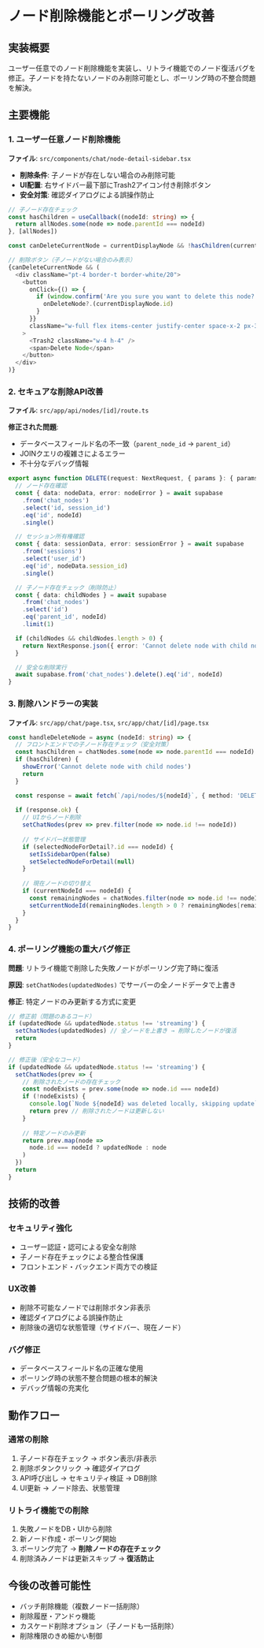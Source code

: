 # ノード削除機能とポーリング改善

## 実装概要
ユーザー任意でのノード削除機能を実装し、リトライ機能でのノード復活バグを修正。子ノードを持たないノードのみ削除可能とし、ポーリング時の不整合問題を解決。

## 主要機能

### 1. ユーザー任意ノード削除機能
**ファイル**: `src/components/chat/node-detail-sidebar.tsx`

- **削除条件**: 子ノードが存在しない場合のみ削除可能
- **UI配置**: 右サイドバー最下部にTrash2アイコン付き削除ボタン
- **安全対策**: 確認ダイアログによる誤操作防止

```typescript
// 子ノード存在チェック
const hasChildren = useCallback((nodeId: string) => {
  return allNodes.some(node => node.parentId === nodeId)
}, [allNodes])

const canDeleteCurrentNode = currentDisplayNode && !hasChildren(currentDisplayNode.id)

// 削除ボタン（子ノードがない場合のみ表示）
{canDeleteCurrentNode && (
  <div className="pt-4 border-t border-white/20">
    <button
      onClick={() => {
        if (window.confirm('Are you sure you want to delete this node? This action cannot be undone.')) {
          onDeleteNode?.(currentDisplayNode.id)
        }
      }}
      className="w-full flex items-center justify-center space-x-2 px-3 py-2 bg-red-500 hover:bg-red-600 text-white rounded-lg text-sm transition-colors"
    >
      <Trash2 className="w-4 h-4" />
      <span>Delete Node</span>
    </button>
  </div>
)}
```

### 2. セキュアな削除API改善
**ファイル**: `src/app/api/nodes/[id]/route.ts`

**修正された問題**:
- データベースフィールド名の不一致（`parent_node_id` → `parent_id`）
- JOINクエリの複雑さによるエラー
- 不十分なデバッグ情報

```typescript
export async function DELETE(request: NextRequest, { params }: { params: { id: string } }) {
  // ノード存在確認
  const { data: nodeData, error: nodeError } = await supabase
    .from('chat_nodes')
    .select('id, session_id')
    .eq('id', nodeId)
    .single()

  // セッション所有権確認
  const { data: sessionData, error: sessionError } = await supabase
    .from('sessions')
    .select('user_id')
    .eq('id', nodeData.session_id)
    .single()

  // 子ノード存在チェック（削除防止）
  const { data: childNodes } = await supabase
    .from('chat_nodes')
    .select('id')
    .eq('parent_id', nodeId)
    .limit(1)

  if (childNodes && childNodes.length > 0) {
    return NextResponse.json({ error: 'Cannot delete node with child nodes' }, { status: 400 })
  }

  // 安全な削除実行
  await supabase.from('chat_nodes').delete().eq('id', nodeId)
}
```

### 3. 削除ハンドラーの実装
**ファイル**: `src/app/chat/page.tsx`, `src/app/chat/[id]/page.tsx`

```typescript
const handleDeleteNode = async (nodeId: string) => {
  // フロントエンドでの子ノード存在チェック（安全対策）
  const hasChildren = chatNodes.some(node => node.parentId === nodeId)
  if (hasChildren) {
    showError('Cannot delete node with child nodes')
    return
  }

  const response = await fetch(`/api/nodes/${nodeId}`, { method: 'DELETE' })
  
  if (response.ok) {
    // UIからノード削除
    setChatNodes(prev => prev.filter(node => node.id !== nodeId))
    
    // サイドバー状態管理
    if (selectedNodeForDetail?.id === nodeId) {
      setIsSidebarOpen(false)
      setSelectedNodeForDetail(null)
    }
    
    // 現在ノードの切り替え
    if (currentNodeId === nodeId) {
      const remainingNodes = chatNodes.filter(node => node.id !== nodeId)
      setCurrentNodeId(remainingNodes.length > 0 ? remainingNodes[remainingNodes.length - 1].id : undefined)
    }
  }
}
```

### 4. ポーリング機能の重大バグ修正
**問題**: リトライ機能で削除した失敗ノードがポーリング完了時に復活

**原因**: `setChatNodes(updatedNodes)` でサーバーの全ノードデータで上書き

**修正**: 特定ノードのみ更新する方式に変更

```typescript
// 修正前（問題のあるコード）
if (updatedNode && updatedNode.status !== 'streaming') {
  setChatNodes(updatedNodes) // 全ノードを上書き → 削除したノードが復活
  return
}

// 修正後（安全なコード）
if (updatedNode && updatedNode.status !== 'streaming') {
  setChatNodes(prev => {
    // 削除されたノードの存在チェック
    const nodeExists = prev.some(node => node.id === nodeId)
    if (!nodeExists) {
      console.log(`Node ${nodeId} was deleted locally, skipping update`)
      return prev // 削除されたノードは更新しない
    }
    
    // 特定ノードのみ更新
    return prev.map(node => 
      node.id === nodeId ? updatedNode : node
    )
  })
  return
}
```

## 技術的改善

### セキュリティ強化
- ユーザー認証・認可による安全な削除
- 子ノード存在チェックによる整合性保護
- フロントエンド・バックエンド両方での検証

### UX改善
- 削除不可能なノードでは削除ボタン非表示
- 確認ダイアログによる誤操作防止
- 削除後の適切な状態管理（サイドバー、現在ノード）

### バグ修正
- データベースフィールド名の正確な使用
- ポーリング時の状態不整合問題の根本的解決
- デバッグ情報の充実化

## 動作フロー

### 通常の削除
1. 子ノード存在チェック → ボタン表示/非表示
2. 削除ボタンクリック → 確認ダイアログ
3. API呼び出し → セキュリティ検証 → DB削除
4. UI更新 → ノード除去、状態管理

### リトライ機能での削除
1. 失敗ノードをDB・UIから削除
2. 新ノード作成・ポーリング開始
3. ポーリング完了 → **削除ノードの存在チェック**
4. 削除済みノードは更新スキップ → **復活防止**

## 今後の改善可能性
- バッチ削除機能（複数ノード一括削除）
- 削除履歴・アンドゥ機能
- カスケード削除オプション（子ノードも一括削除）
- 削除権限のきめ細かい制御